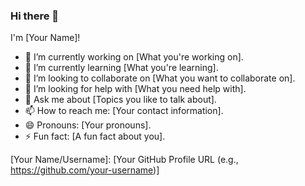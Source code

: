 ### Hi there 👋

I'm [Your Name]!

- 🔭 I’m currently working on [What you're working on].
- 🌱 I’m currently learning [What you're learning].
- 👯 I’m looking to collaborate on [What you want to collaborate on].
- 🤔 I’m looking for help with [What you need help with].
- 💬 Ask me about [Topics you like to talk about].
- 📫 How to reach me: [Your contact information].
- 😄 Pronouns: [Your pronouns].
- ⚡ Fun fact: [A fun fact about you].

[Your Name/Username]: [Your GitHub Profile URL (e.g., https://github.com/your-username)]
